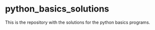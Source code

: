 # python_basics_solutions
This is the repository with the solutions for the python basics programs.
